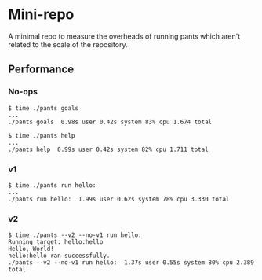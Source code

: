 # Mini-repo

A minimal repo to measure the overheads of running pants which aren't related to the scale of the repository.

## Performance

### No-ops
```
$ time ./pants goals
...
./pants goals  0.98s user 0.42s system 83% cpu 1.674 total
```

```
$ time ./pants help
...
./pants help  0.99s user 0.42s system 82% cpu 1.711 total
```

### v1
```
$ time ./pants run hello:
...
./pants run hello:  1.99s user 0.62s system 78% cpu 3.330 total
```

### v2

```
$ time ./pants --v2 --no-v1 run hello:
Running target: hello:hello
Hello, World!
hello:hello ran successfully.
./pants --v2 --no-v1 run hello:  1.37s user 0.55s system 80% cpu 2.389 total
```



